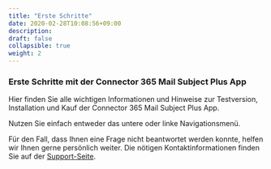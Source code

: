 ```yaml
---
title: "Erste Schritte"
date: 2020-02-28T10:08:56+09:00
description: 
draft: false
collapsible: true
weight: 2
---
```

### Erste Schritte mit der Connector 365 Mail Subject Plus App

Hier finden Sie alle wichtigen Informationen und Hinweise zur Testversion, Installation und Kauf der Connector 365 Mail Subject Plus App.

Nutzen Sie einfach entweder das untere oder linke Navigationsmenü.

Für den Fall, dass Ihnen eine Frage nicht beantwortet werden konnte, helfen wir Ihnen gerne persönlich weiter. Die nötigen Kontaktinformationen finden Sie auf der [Support-Seite](de-de/apps/mail-subject-plus/help-support/).